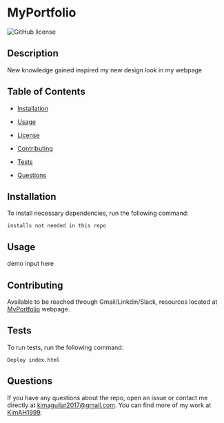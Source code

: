 # MyPortfolio
![GitHub license](https://img.shields.io/badge/license-MIT-blue.svg)

## Description

New knowledge gained inspired  my new design look in my webpage

## Table of Contents 

* [Installation](#installation)

* [Usage](#usage)

* [License](#license)

* [Contributing](#contributing)

* [Tests](#tests)

* [Questions](#questions)

## Installation

To install necessary dependencies, run the following command:

```
installs not needed in this repo
```

## Usage

demo input here
  
## Contributing

Available to be reached through Gmail/Linkdin/Slack, resources located at [MyPortfolio](https://kimah1999.github.io/MyPortfolio/) webpage.

## Tests

To run tests, run the following command:

```
Deploy index.html
```

## Questions

If you have any questions about the repo, open an issue or contact me directly at kimaguilar2017@gmail.com. You can find more of my work at [KimAH1999](https://github.com/KimAH1999/).

